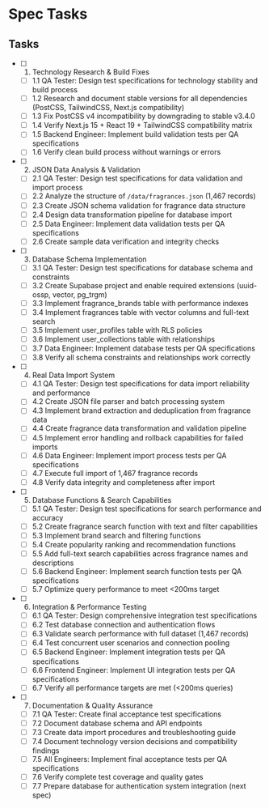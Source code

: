 # Spec Tasks

## Tasks

- [ ] 1. Technology Research & Build Fixes
  - [ ] 1.1 QA Tester: Design test specifications for technology stability and build process
  - [ ] 1.2 Research and document stable versions for all dependencies (PostCSS, TailwindCSS, Next.js compatibility)
  - [ ] 1.3 Fix PostCSS v4 incompatibility by downgrading to stable v3.4.0
  - [ ] 1.4 Verify Next.js 15 + React 19 + TailwindCSS compatibility matrix
  - [ ] 1.5 Backend Engineer: Implement build validation tests per QA specifications
  - [ ] 1.6 Verify clean build process without warnings or errors

- [ ] 2. JSON Data Analysis & Validation
  - [ ] 2.1 QA Tester: Design test specifications for data validation and import process
  - [ ] 2.2 Analyze the structure of `/data/fragrances.json` (1,467 records)
  - [ ] 2.3 Create JSON schema validation for fragrance data structure
  - [ ] 2.4 Design data transformation pipeline for database import
  - [ ] 2.5 Data Engineer: Implement data validation tests per QA specifications
  - [ ] 2.6 Create sample data verification and integrity checks

- [ ] 3. Database Schema Implementation
  - [ ] 3.1 QA Tester: Design test specifications for database schema and constraints
  - [ ] 3.2 Create Supabase project and enable required extensions (uuid-ossp, vector, pg_trgm)
  - [ ] 3.3 Implement fragrance_brands table with performance indexes
  - [ ] 3.4 Implement fragrances table with vector columns and full-text search
  - [ ] 3.5 Implement user_profiles table with RLS policies
  - [ ] 3.6 Implement user_collections table with relationships
  - [ ] 3.7 Data Engineer: Implement database tests per QA specifications
  - [ ] 3.8 Verify all schema constraints and relationships work correctly

- [ ] 4. Real Data Import System
  - [ ] 4.1 QA Tester: Design test specifications for data import reliability and performance
  - [ ] 4.2 Create JSON file parser and batch processing system
  - [ ] 4.3 Implement brand extraction and deduplication from fragrance data
  - [ ] 4.4 Create fragrance data transformation and validation pipeline
  - [ ] 4.5 Implement error handling and rollback capabilities for failed imports
  - [ ] 4.6 Data Engineer: Implement import process tests per QA specifications
  - [ ] 4.7 Execute full import of 1,467 fragrance records
  - [ ] 4.8 Verify data integrity and completeness after import

- [ ] 5. Database Functions & Search Capabilities
  - [ ] 5.1 QA Tester: Design test specifications for search performance and accuracy
  - [ ] 5.2 Create fragrance search function with text and filter capabilities
  - [ ] 5.3 Implement brand search and filtering functions
  - [ ] 5.4 Create popularity ranking and recommendation functions
  - [ ] 5.5 Add full-text search capabilities across fragrance names and descriptions
  - [ ] 5.6 Backend Engineer: Implement search function tests per QA specifications
  - [ ] 5.7 Optimize query performance to meet <200ms target

- [ ] 6. Integration & Performance Testing
  - [ ] 6.1 QA Tester: Design comprehensive integration test specifications
  - [ ] 6.2 Test database connection and authentication flows
  - [ ] 6.3 Validate search performance with full dataset (1,467 records)
  - [ ] 6.4 Test concurrent user scenarios and connection pooling
  - [ ] 6.5 Backend Engineer: Implement integration tests per QA specifications
  - [ ] 6.6 Frontend Engineer: Implement UI integration tests per QA specifications
  - [ ] 6.7 Verify all performance targets are met (<200ms queries)

- [ ] 7. Documentation & Quality Assurance
  - [ ] 7.1 QA Tester: Create final acceptance test specifications
  - [ ] 7.2 Document database schema and API endpoints
  - [ ] 7.3 Create data import procedures and troubleshooting guide
  - [ ] 7.4 Document technology version decisions and compatibility findings
  - [ ] 7.5 All Engineers: Implement final acceptance tests per QA specifications
  - [ ] 7.6 Verify complete test coverage and quality gates
  - [ ] 7.7 Prepare database for authentication system integration (next spec)